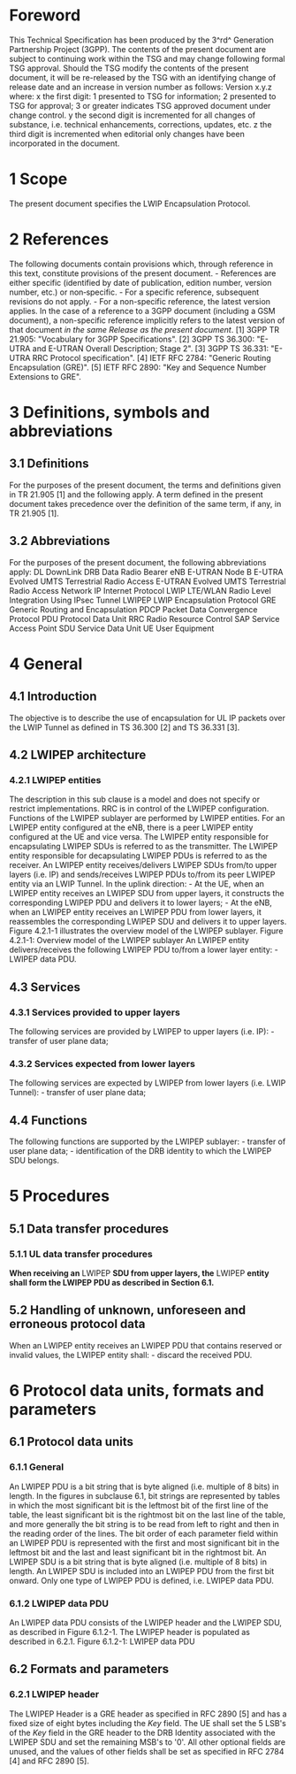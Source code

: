 # Foreword
This Technical Specification has been produced by the 3^rd^ Generation
Partnership Project (3GPP).
The contents of the present document are subject to continuing work within the
TSG and may change following formal TSG approval. Should the TSG modify the
contents of the present document, it will be re-released by the TSG with an
identifying change of release date and an increase in version number as
follows:
Version x.y.z
where:
x the first digit:
1 presented to TSG for information;
2 presented to TSG for approval;
3 or greater indicates TSG approved document under change control.
y the second digit is incremented for all changes of substance, i.e. technical
enhancements, corrections, updates, etc.
z the third digit is incremented when editorial only changes have been
incorporated in the document.
# 1 Scope
The present document specifies the LWIP Encapsulation Protocol.
# 2 References
The following documents contain provisions which, through reference in this
text, constitute provisions of the present document.
\- References are either specific (identified by date of publication, edition
number, version number, etc.) or non‑specific.
\- For a specific reference, subsequent revisions do not apply.
\- For a non-specific reference, the latest version applies. In the case of a
reference to a 3GPP document (including a GSM document), a non-specific
reference implicitly refers to the latest version of that document _in the
same Release as the present document_.
[1] 3GPP TR 21.905: \"Vocabulary for 3GPP Specifications\".
[2] 3GPP TS 36.300: \"E-UTRA and E-UTRAN Overall Description; Stage 2\".
[3] 3GPP TS 36.331: \"E-UTRA RRC Protocol specification\".
[4] IETF RFC 2784: \"Generic Routing Encapsulation (GRE)\".
[5] IETF RFC 2890: \"Key and Sequence Number Extensions to GRE\".
# 3 Definitions, symbols and abbreviations
## 3.1 Definitions
For the purposes of the present document, the terms and definitions given in
TR 21.905 [1] and the following apply. A term defined in the present document
takes precedence over the definition of the same term, if any, in TR 21.905
[1].
## 3.2 Abbreviations
For the purposes of the present document, the following abbreviations apply:
DL DownLink
DRB Data Radio Bearer
eNB E-UTRAN Node B
E-UTRA Evolved UMTS Terrestrial Radio Access
E-UTRAN Evolved UMTS Terrestrial Radio Access Network
IP Internet Protocol
LWIP LTE/WLAN Radio Level Integration Using IPsec Tunnel
LWIPEP LWIP Encapsulation Protocol
GRE Generic Routing and Encapsulation
PDCP Packet Data Convergence Protocol
PDU Protocol Data Unit
RRC Radio Resource Control
SAP Service Access Point
SDU Service Data Unit
UE User Equipment
# 4 General
## 4.1 Introduction
The objective is to describe the use of encapsulation for UL IP packets over
the LWIP Tunnel as defined in TS 36.300 [2] and TS 36.331 [3].
## 4.2 LWIPEP architecture
### 4.2.1 LWIPEP entities
The description in this sub clause is a model and does not specify or restrict
implementations.
RRC is in control of the LWIPEP configuration.
Functions of the LWIPEP sublayer are performed by LWIPEP entities. For an
LWIPEP entity configured at the eNB, there is a peer LWIPEP entity configured
at the UE and vice versa. The LWIPEP entity responsible for encapsulating
LWIPEP SDUs is referred to as the transmitter. The LWIPEP entity responsible
for decapsulating LWIPEP PDUs is referred to as the receiver.
An LWIPEP entity receives/delivers LWIPEP SDUs from/to upper layers (i.e. IP)
and sends/receives LWIPEP PDUs to/from its peer LWIPEP entity via an LWIP
Tunnel.
In the uplink direction:
\- At the UE, when an LWIPEP entity receives an LWIPEP SDU from upper layers,
it constructs the corresponding LWIPEP PDU and delivers it to lower layers;
\- At the eNB, when an LWIPEP entity receives an LWIPEP PDU from lower layers,
it reassembles the corresponding LWIPEP SDU and delivers it to upper layers.
Figure 4.2.1-1 illustrates the overview model of the LWIPEP sublayer.
Figure 4.2.1-1: Overview model of the LWIPEP sublayer
An LWIPEP entity delivers/receives the following LWIPEP PDU to/from a lower
layer entity:
\- LWIPEP data PDU.
## 4.3 Services
### 4.3.1 Services provided to upper layers
The following services are provided by LWIPEP to upper layers (i.e. IP):
\- transfer of user plane data;
### 4.3.2 Services expected from lower layers
The following services are expected by LWIPEP from lower layers (i.e. LWIP
Tunnel):
\- transfer of user plane data;
## 4.4 Functions
The following functions are supported by the LWIPEP sublayer:
\- transfer of user plane data;
\- identification of the DRB identity to which the LWIPEP SDU belongs.
# 5 Procedures
## 5.1 Data transfer procedures
### **5.1.1 UL data transfer procedures**
**When receiving an** LWIPEP **SDU from upper layers, the** LWIPEP **entity
shall form the LWIPEP PDU as described in Section 6.1.**
## 5.2 Handling of unknown, unforeseen and erroneous protocol data
When an LWIPEP entity receives an LWIPEP PDU that contains reserved or invalid
values, the LWIPEP entity shall:
\- discard the received PDU.
# 6 Protocol data units, formats and parameters
## 6.1 Protocol data units
### 6.1.1 General
An LWIPEP PDU is a bit string that is byte aligned (i.e. multiple of 8 bits)
in length. In the figures in subclause 6.1, bit strings are represented by
tables in which the most significant bit is the leftmost bit of the first line
of the table, the least significant bit is the rightmost bit on the last line
of the table, and more generally the bit string is to be read from left to
right and then in the reading order of the lines. The bit order of each
parameter field within an LWIPEP PDU is represented with the first and most
significant bit in the leftmost bit and the last and least significant bit in
the rightmost bit.
An LWIPEP SDU is a bit string that is byte aligned (i.e. multiple of 8 bits)
in length. An LWIPEP SDU is included into an LWIPEP PDU from the first bit
onward.
Only one type of LWIPEP PDU is defined, i.e. LWIPEP data PDU.
### 6.1.2 LWIPEP data PDU
An LWIPEP data PDU consists of the LWIPEP header and the LWIPEP SDU, as
described in Figure 6.1.2-1. The LWIPEP header is populated as described in
6.2.1.
Figure 6.1.2-1: LWIPEP data PDU
## 6.2 Formats and parameters
### 6.2.1 LWIPEP header
The LWIPEP Header is a GRE header as specified in RFC 2890 [5] and has a fixed
size of eight bytes including the _Key_ field.
The UE shall set the 5 LSB\'s of the _Key_ field in the GRE header to the DRB
Identity associated with the LWIPEP SDU and set the remaining MSB\'s to \'0\'.
All other optional fields are unused, and the values of other fields shall be
set as specified in RFC 2784 [4] and RFC 2890 [5].
#